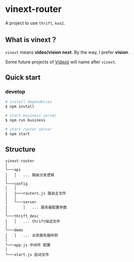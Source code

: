 # vinext-router

A project to use `thrift`, `koa2`.

## What is vinext？

`vinext` means **video/vision next**. By the way, I prefer **vision**.

Some future projects of [Videojj](http://videojj.com) will name after `vinext`.

## Quick start

### develop

```bash
# install dependecies
$ npm install

# start business server
$ npm run business

# start router server
$ npm start
```

## Structure

```
vinext-router
│
└───api
│   │   ... 路由分发逻辑
│
└───config
│   │
│   ├───routers.js 路由主文件
│   │
│   └───server
│       │   ... 服务器配置参数
│
└───thrift_desc
│   │   ... thrift描述文件
│
└───demo
│   │   ... 业务服务器样例
│
└───app.js 中间件 配置
│
└───start.js 启动文件
```